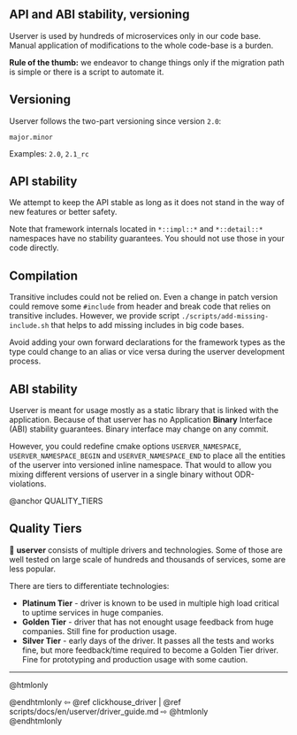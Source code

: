 ## API and ABI stability, versioning

Userver is used by hundreds of microservices only in our code base. Manual
application of modifications to the whole code-base is a burden.

**Rule of the thumb:** we endeavor to change things only if the migration path
is simple or there is a script to automate it.

## Versioning

Userver follows the two-part versioning since version `2.0`:

`major.minor`

Examples: `2.0`, `2.1_rc`


## API stability

We attempt to keep the API stable as long as it does not stand in the way of
new features or better safety.

Note that framework internals located in `*::impl::*` and `*::detail::*`
namespaces have no stability guarantees. You should not use those in your code
directly.


## Compilation

Transitive includes could not be relied on. Even a change in patch
version could remove some `#include` from header and break code that
relies on transitive includes. However, we provide script 
`./scripts/add-missing-include.sh` that helps to add missing includes
in big code bases.

Avoid adding your own forward declarations for the framework types as the type
could change to an alias or vice versa during the userver development process.


## ABI stability

Userver is meant for usage mostly as a static library that is linked with the
application. Because of that userver has no Application **Binary** Interface
(ABI) stability guarantees. Binary interface
may change on any commit.

However, you could redefine cmake options
`USERVER_NAMESPACE`, `USERVER_NAMESPACE_BEGIN` and `USERVER_NAMESPACE_END` to
place all the entities of the userver into versioned inline namespace. That
would to allow you mixing different versions of userver in a single binary
without ODR-violations.


@anchor QUALITY_TIERS
## Quality Tiers

🐙 **userver** consists of multiple drivers and technologies. Some of those are
well tested on large scale of hundreds and thousands of services, some are
less popular.

There are tiers to differentiate technologies:

* **Platinum Tier** - driver is known to be used in multiple high load critical
  to uptime services in huge companies.
* **Golden Tier** - driver that has not enought usage
  feedback from huge companies. Still fine for production usage.
* **Silver Tier** - early days of the driver. It passes all the tests and works
  fine, but more feedback/time required to become a Golden Tier driver. Fine
  for prototyping and production usage with some caution.

----------

@htmlonly <div class="bottom-nav"> @endhtmlonly
⇦ @ref clickhouse_driver | @ref scripts/docs/en/userver/driver_guide.md ⇨
@htmlonly </div> @endhtmlonly
